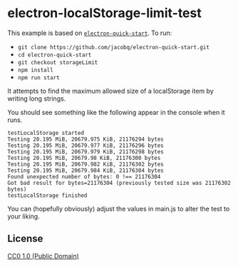# electron-localStorage-limit-test

This example is based on [`electron-quick-start`](https://github.com/electron/electron-quick-start).
To run:

* `git clone https://github.com/jacobq/electron-quick-start.git`
* `cd electron-quick-start`
* `git checkout storageLimit`
* `npm install`
* `npm run start`

It attempts to find the maximum allowed size of a localStorage item by writing long strings.

You should see something like the following appear in the console when it runs.
```
testLocalStorage started
Testing 20.195 MiB, 20679.975 KiB, 21176294 bytes
Testing 20.195 MiB, 20679.977 KiB, 21176296 bytes
Testing 20.195 MiB, 20679.979 KiB, 21176298 bytes
Testing 20.195 MiB, 20679.98 KiB, 21176300 bytes
Testing 20.195 MiB, 20679.982 KiB, 21176302 bytes
Testing 20.195 MiB, 20679.984 KiB, 21176304 bytes
Found unexpected number of bytes: 0 !== 21176304
Got bad result for bytes=21176304 (previously tested size was 21176302 bytes)
testLocalStorage finished
```

You can (hopefully obviously) adjust the values in main.js to alter the test to your liking.

## License

[CC0 1.0 (Public Domain)](LICENSE.md)
